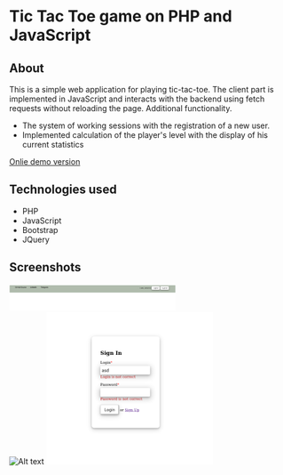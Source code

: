 # Tic Tac Toe game on PHP and JavaScript

## About
This is a simple web application for playing tic-tac-toe.
The client part is implemented in JavaScript and interacts with the backend using fetch requests without reloading the page.
Additional functionality.
- The system of working sessions with the registration of a new user.
- Implemented calculation of the player's level with the display of his current statistics

[Onlie demo version](http://tic-tac-toe-trainee.epizy.com/)

## Technologies used
- PHP
- JavaScript
- Bootstrap
- JQuery
## Screenshots

<img
src="assets/Screenshot from 2022-09-20 08-37-38.png"
alt="Alt text"
title="Optional title"
style="display: inline-block; margin: 0 auto; max-width: 300px">
<br>
<img
src="assets/Screenshot from 2022-09-20 08-38-19.png.png"
alt="Alt text"
title="Optional title"
style="display: inline-block; margin: 0 auto; max-width: 300px">
<img
src="assets/Screenshot from 2022-09-20 08-39-06.png"
alt="Alt text"
title="Optional title"
style="display: inline-block; margin: 0 auto; max-width: 300px">
